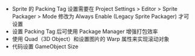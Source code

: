 * Sprite 的 Packing Tag 设置需要在 Project Settings > Editor > Sprite Packager > Mode 修改为 Always Enable (Legacy Sprite Packager) 才可设置
* 设置 Packing Tag 后可使用 Package Manager 增强打包效率
* 使用 Quad（3D Object）和设置图片的 Warp 属性来实现滚动对象
* 代码设置 GameObject Size
